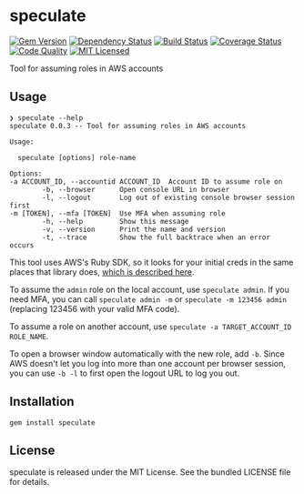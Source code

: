 speculate
=========

[![Gem Version](https://img.shields.io/gem/v/speculate.svg)](https://rubygems.org/gems/speculate)
[![Dependency Status](https://img.shields.io/gemnasium/akerl/ruby-speculate.svg)](https://gemnasium.com/akerl/ruby-speculate)
[![Build Status](https://img.shields.io/circleci/project/akerl/ruby-speculate.svg)](https://circleci.com/gh/akerl/ruby-speculate)
[![Coverage Status](https://img.shields.io/codecov/c/github/akerl/ruby-speculate.svg)](https://codecov.io/github/akerl/ruby-speculate)
[![Code Quality](https://img.shields.io/codacy/1a0888d1510f4e39b62db9c8699c4946.svg)](https://www.codacy.com/app/akerl/ruby-speculate)
[![MIT Licensed](https://img.shields.io/badge/license-MIT-green.svg)](https://tldrlegal.com/license/mit-license)

Tool for assuming roles in AWS accounts

## Usage

```
❯ speculate --help
speculate 0.0.3 -- Tool for assuming roles in AWS accounts

Usage:

  speculate [options] role-name

Options:
-a ACCOUNT_ID, --accountid ACCOUNT_ID  Account ID to assume role on
        -b, --browser      Open console URL in browser
        -l, --logout       Log out of existing console browser session first
-m [TOKEN], --mfa [TOKEN]  Use MFA when assuming role
        -h, --help         Show this message
        -v, --version      Print the name and version
        -t, --trace        Show the full backtrace when an error occurs
```

This tool uses AWS's Ruby SDK, so it looks for your initial creds in the same places that library does, [which is described here](https://github.com/aws/aws-sdk-ruby#configuration).

To assume the `admin` role on the local account, use `speculate admin`. If you need MFA, you can call `speculate admin -m` or `speculate -m 123456 admin` (replacing 123456 with your valid MFA code).

To assume a role on another account, use `speculate -a TARGET_ACCOUNT_ID ROLE_NAME`.

To open a browser window automatically with the new role, add `-b`. Since AWS doesn't let you log into more than one account per browser session, you can use `-b -l` to first open the logout URL to log you out.

## Installation

    gem install speculate

## License

speculate is released under the MIT License. See the bundled LICENSE file for details.

